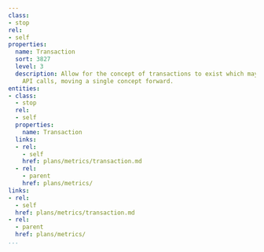 ```yaml
---
class:
- stop
rel:
- self
properties:
  name: Transaction
  sort: 3827
  level: 3
  description: Allow for the concept of transactions to exist which may span multiple
    API calls, moving a single concept forward.
entities:
- class:
  - stop
  rel:
  - self
  properties:
    name: Transaction
  links:
  - rel:
    - self
    href: plans/metrics/transaction.md
  - rel:
    - parent
    href: plans/metrics/
links:
- rel:
  - self
  href: plans/metrics/transaction.md
- rel:
  - parent
  href: plans/metrics/
...
```

